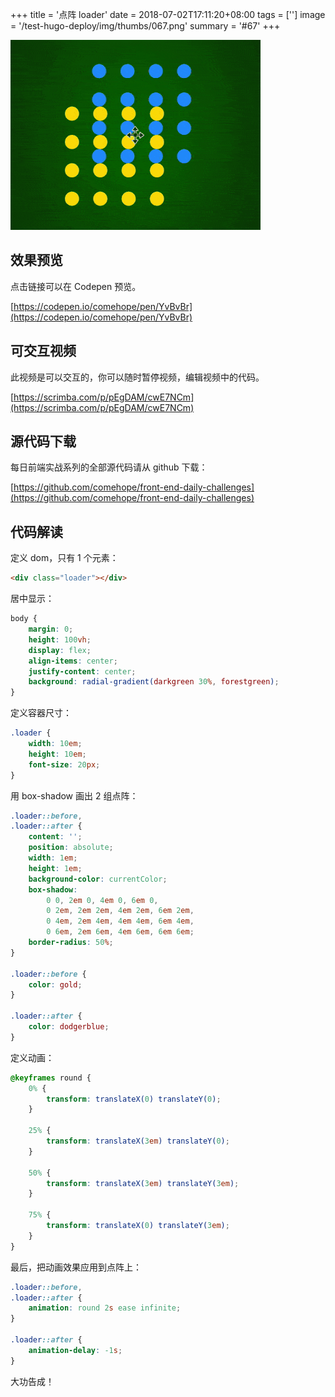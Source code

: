 +++
title = '点阵 loader'
date = 2018-07-02T17:11:20+08:00
tags = ['']
image = '/test-hugo-deploy/img/thumbs/067.png'
summary = '#67'
+++

![](./work.gif)

## 效果预览

点击链接可以在 Codepen 预览。

[https://codepen.io/comehope/pen/YvBvBr](https://codepen.io/comehope/pen/YvBvBr)

## 可交互视频

此视频是可以交互的，你可以随时暂停视频，编辑视频中的代码。

[https://scrimba.com/p/pEgDAM/cwE7NCm](https://scrimba.com/p/pEgDAM/cwE7NCm)

## 源代码下载

每日前端实战系列的全部源代码请从 github 下载：

[https://github.com/comehope/front-end-daily-challenges](https://github.com/comehope/front-end-daily-challenges)

## 代码解读

定义 dom，只有 1 个元素：
```html
<div class="loader"></div>
```

居中显示：
```css
body {
    margin: 0;
    height: 100vh;
    display: flex;
    align-items: center;
    justify-content: center;
    background: radial-gradient(darkgreen 30%, forestgreen);
}
```

定义容器尺寸：
```css
.loader {
    width: 10em;
    height: 10em;
    font-size: 20px;
}
```

用 box-shadow 画出 2 组点阵：
```css
.loader::before,
.loader::after {
    content: '';
    position: absolute;
    width: 1em;
    height: 1em;
    background-color: currentColor;
    box-shadow:
        0 0, 2em 0, 4em 0, 6em 0,
        0 2em, 2em 2em, 4em 2em, 6em 2em,
        0 4em, 2em 4em, 4em 4em, 6em 4em,
        0 6em, 2em 6em, 4em 6em, 6em 6em;
    border-radius: 50%;
}

.loader::before {
    color: gold;
}

.loader::after {
    color: dodgerblue;
}
```

定义动画：
```css
@keyframes round {
    0% {
        transform: translateX(0) translateY(0);
    }

    25% {
        transform: translateX(3em) translateY(0);
    }

    50% {
        transform: translateX(3em) translateY(3em);
    }

    75% {
        transform: translateX(0) translateY(3em);
    }
}
```

最后，把动画效果应用到点阵上：
```css
.loader::before,
.loader::after {
    animation: round 2s ease infinite;
}

.loader::after {
    animation-delay: -1s;
}
```

大功告成！
